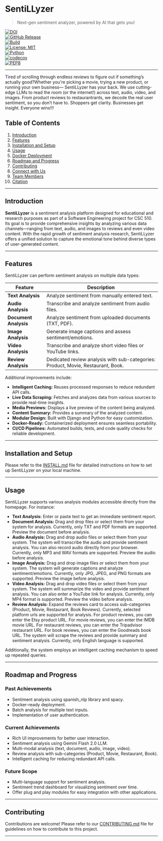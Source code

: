 # SentiLLyzer

> Next-gen sentiment analyzer, powered by AI that gets you!

[![DOI](https://zenodo.org/badge/869224666.svg)](https://doi.org/10.5281/zenodo.14226600)  
[![GitHub Release](https://img.shields.io/github/v/release/csc510-group11/Sentimental-Analyzer-Pro)](https://github.com/csc510-group11/Sentimental-Analyzer-Pro/releases)  
[![Build](https://github.com/csc510-group11/Sentimental-Analyzer-Pro/actions/workflows/main.yml/badge.svg)](https://github.com/csc510-group11/Sentimental-Analyzer-Pro/actions/workflows/main.yml)  
[![License: MIT](https://img.shields.io/badge/License-MIT-green.svg)](https://opensource.org/licenses/MIT)  
[![Python](https://img.shields.io/badge/python-latest-brightgreen.svg)](https://www.python.org/)  
[![codecov](https://codecov.io/gh/csc510-group11/Sentimental-Analyzer-Pro/graph/badge.svg?token=G314IO3WO7)](https://codecov.io/gh/csc510-group11/Sentimental-Analyzer-Pro)  
[![PEP8](https://img.shields.io/badge/code%20style-pep8-orange.svg)](https://www.python.org/dev/peps/pep-0008/)

---

Tired of scrolling through endless reviews to figure out if something’s actually good?Whether you're picking a movie, trying a new product, or running your own business— SentiLLyzer has your back. We use cutting-edge LLMs to read the room (or the internet!) across text, audio, video, and images. From product reviews to restaurantrants, we decode the real user sentiment, so you don’t have to. Shoppers get clarity. Businesses get insight. Everyone wins!!!

## Table of Contents

1. [Introduction](#introduction)
2. [Features](#features)
3. [Installation and Setup](#installation-and-setup)
4. [Usage](#usage)
5. [Docker Deployment](#docker-deployment)
6. [Roadmap and Progress](#roadmap)
7. [Contributing](#contributing)
8. [Connect with Us](#connect-with-us)
9. [Team Members](#team-members)
10. [Citation](#citation)

---

## Introduction

**SentiLLyzer** is a sentiment analysis platform designed for educational and research purposes as part of a Software Engineering project for CSC 510. Its goal is to provide comprehensive insights by analyzing various data channels—ranging from text, audio, and images to reviews and even video content. With the rapid growth of sentiment analysis research, SentiLLyzer offers a unified solution to capture the emotional tone behind diverse types of user-generated content.

---

## Features

SentiLLyzer can perform sentiment analysis on multiple data types:

| Feature                   | Description                                          |
| ------------------------- | ---------------------------------------------------- |
| **Text Analysis**         | Analyze sentiment from manually entered text.        |
| **Audio Analysis**        | Transcribe and analyze sentiment from audio files.   |
| **Document Analysis**     | Analyze sentiment from uploaded documents (TXT, PDF).|
| **Image Analysis**        | Generate image captions and assess sentiment/emotions.|
| **Video Analysis**        | Transcribe and analyze short video files or YouTube links.|
| **Review Analysis**       | Dedicated review analysis with sub-categories: Product, Movie, Restaurant, Book.|

Additional improvements include:

- **Intelligent Caching:** Reuses processed responses to reduce redundant API calls.
- **Live Data Scraping:** Fetches and analyzes data from various sources to provide real-time insights.
- **Media Previews:** Displays a live preview of the content being analyzed.
- **Content Summary:** Provides a summary of the analyzed content.
- **Modular Design:** Built with Django and Python for easy customization.
- **Docker-Ready:** Containerized deployment ensures seamless portability.
- **CI/CD Pipelines:** Automated builds, tests, and code quality checks for reliable development.

---

## Installation and Setup

Please refer to the [INSTALL.md](INSTALL.md) file for detailed instructions on how to set up SentiLLyzer on your local machine.

---

## Usage

SentiLLyzer supports various analysis modules accessible directly from the homepage. For instance:

- **Text Analysis:** Enter or paste text to get an immediate sentiment report.
- **Document Analysis:** Drag and drop files or select them from your system for analysis. Currently, only TXT and PDF formats are supported. Preview the document before analysis.
- **Audio Analysis:** Drag and drop audio files or select them from your system. The system will transcribe the audio and provide sentiment analysis. You can also record audio directly from your browser. Currently, only MP3 and WAV formats are supported. Preview the audio before analysis.
- **Image Analysis:** Drag and drop image files or select them from your system. The system will generate captions and analyze sentiment/emotions. Currently, only JPG, JPEG, and PNG formats are supported. Preview the image before analysis.
- **Video Analysis:** Drag and drop video files or select them from your system. The system will summarize the video and provide sentiment analysis. You can also enter a YouTube link for analysis. Currently, only MP4 format is supported. Preview the video before analysis.
- **Review Analysis:** Expand the reviews card to access sub-categories (Product, Movie, Restaurant, Book Reviews). Currently, selected platform urls are supported for analysis. For product reviews, you can enter the Etsy product URL. For movie reviews, you can enter the IMDB movie URL. For restaurant reviews, you can enter the Tripadvisor restaurant URL. For book reviews, you can enter the Goodreads book URL. The system will scrape the reviews and provide summary and sentiment analysis. Currently, only English language is supported.

Additionally, the system employs an intelligent caching mechanism to speed up repeated queries.

---

## Roadmap and Progress

### Past Achievements

- Sentiment analysis using spanish_nlp library and spacy.
- Docker-ready deployment.
- Batch analysis for multiple text inputs.
- Implementation of user authentication.

### Current Achievements

- Rich UI improvements for better user interaction.
- Sentiment analysis using Gemini Flash 2.0 LLM.
- Multi-modal analysis (text, document, audio, image, video).
- Review analysis with sub-categories (Product, Movie, Restaurant, Book).
- Intelligent caching for reducing redundant API calls.

### Future Scope

- Multi-language support for sentiment analysis.
- Sentiment trend dashboard for visualizing sentiment over time.
- Offer plug and play modules for easy integration with other applications.

---

## Contributing

Contributions are welcome! Please refer to our [CONTRIBUTING.md](CONTRIBUTING.md) file for guidelines on how to contribute to this project.

---
